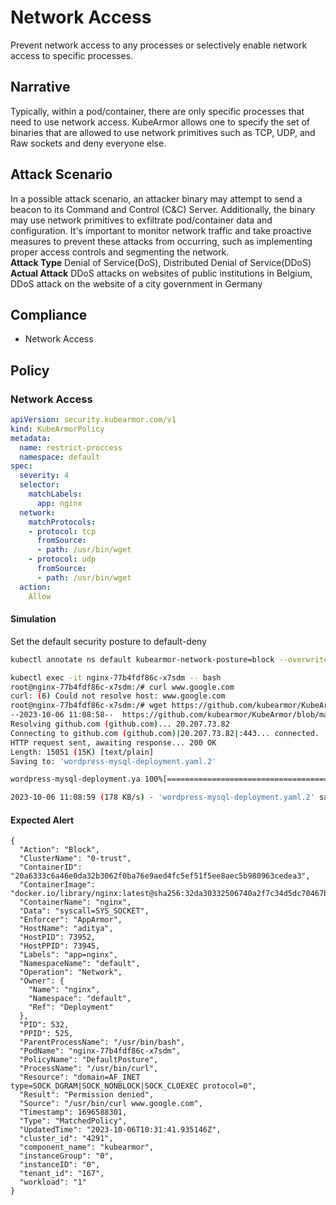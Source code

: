 # Network Access
Prevent network access to any processes or selectively enable network access to specific processes.

## Narrative
Typically, within a pod/container, there are only specific processes that need to use network access. KubeArmor allows one to specify the set of binaries that are allowed to use network primitives such as TCP, UDP, and Raw sockets and deny everyone else.

## Attack Scenario
In a possible attack scenario, an attacker binary may attempt to send a beacon to its Command and Control (C&C) Server. Additionally, the binary may use network primitives to exfiltrate pod/container data and configuration. It's important to monitor network traffic and take proactive measures to prevent these attacks from occurring, such as implementing proper access controls and segmenting the network.<br /> **Attack Type** Denial of Service(DoS), Distributed Denial of Service(DDoS)<br /> **Actual Attack** DDoS attacks on websites of public institutions in Belgium, DDoS attack on the website of a city government in Germany

## Compliance
- Network Access

## Policy
### Network Access
```yaml
apiVersion: security.kubearmor.com/v1
kind: KubeArmorPolicy
metadata:
  name: restrict-proccess
  namespace: default
spec:
  severity: 4
  selector:
    matchLabels:
      app: nginx
  network:
    matchProtocols:
    - protocol: tcp
      fromSource:
      - path: /usr/bin/wget
    - protocol: udp
      fromSource:
      - path: /usr/bin/wget
  action:
    Allow
```
#### Simulation
Set the default security posture to default-deny

```sh
kubectl annotate ns default kubearmor-network-posture=block --overwrite
```

```sh
kubectl exec -it nginx-77b4fdf86c-x7sdm -- bash
root@nginx-77b4fdf86c-x7sdm:/# curl www.google.com
curl: (6) Could not resolve host: www.google.com
root@nginx-77b4fdf86c-x7sdm:/# wget https://github.com/kubearmor/KubeArmor/blob/main/examples/wordpress-mysql/original/wordpress-mysql-deployment.yaml
--2023-10-06 11:08:58--  https://github.com/kubearmor/KubeArmor/blob/main/examples/wordpress-mysql/original/wordpress-mysql-deployment.yaml
Resolving github.com (github.com)... 20.207.73.82
Connecting to github.com (github.com)|20.207.73.82|:443... connected.
HTTP request sent, awaiting response... 200 OK
Length: 15051 (15K) [text/plain]
Saving to: 'wordpress-mysql-deployment.yaml.2'

wordpress-mysql-deployment.ya 100%[=================================================>]  14.70K  --.-KB/s    in 0.08s

2023-10-06 11:08:59 (178 KB/s) - 'wordpress-mysql-deployment.yaml.2' saved [15051/15051]
```

#### Expected Alert
```
{
  "Action": "Block",
  "ClusterName": "0-trust",
  "ContainerID": "20a6333c6a46e0da32b3062f0ba76e9aed4fc5ef51f5ee8aec5b980963cedea3",
  "ContainerImage": "docker.io/library/nginx:latest@sha256:32da30332506740a2f7c34d5dc70467b7f14ec67d912703568daff790ab3f755",
  "ContainerName": "nginx",
  "Data": "syscall=SYS_SOCKET",
  "Enforcer": "AppArmor",
  "HostName": "aditya",
  "HostPID": 73952,
  "HostPPID": 73945,
  "Labels": "app=nginx",
  "NamespaceName": "default",
  "Operation": "Network",
  "Owner": {
    "Name": "nginx",
    "Namespace": "default",
    "Ref": "Deployment"
  },
  "PID": 532,
  "PPID": 525,
  "ParentProcessName": "/usr/bin/bash",
  "PodName": "nginx-77b4fdf86c-x7sdm",
  "PolicyName": "DefaultPosture",
  "ProcessName": "/usr/bin/curl",
  "Resource": "domain=AF_INET type=SOCK_DGRAM|SOCK_NONBLOCK|SOCK_CLOEXEC protocol=0",
  "Result": "Permission denied",
  "Source": "/usr/bin/curl www.google.com",
  "Timestamp": 1696588301,
  "Type": "MatchedPolicy",
  "UpdatedTime": "2023-10-06T10:31:41.935146Z",
  "cluster_id": "4291",
  "component_name": "kubearmor",
  "instanceGroup": "0",
  "instanceID": "0",
  "tenant_id": "167",
  "workload": "1"
}
```





